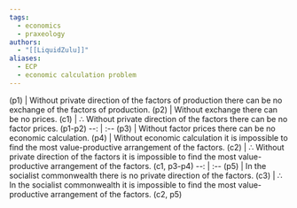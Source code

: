 ```yaml
---
tags:
  - economics
  - praxeology
authors:
  - "[[LiquidZulu]]"
aliases:
  - ECP
  - economic calculation problem
---
```

(p1) | Without private direction of the factors of production there can be no exchange of the factors of production.
(p2) | Without exchange there can be no prices.
(c1) | $\therefore$ Without private direction of the factors there can be no factor prices. (p1-p2)
--: | :--
(p3) | Without factor prices there can be no economic calculation.
(p4) | Without economic calculation it is impossible to find the most value-productive arrangement of the factors.
(c2) | $\therefore$ Without private direction of the factors it is impossible to find the most value-productive arrangement of the factors. (c1, p3-p4)
--: | :--
(p5) | In the socialist commonwealth there is no private direction of the factors.
(c3) | $\therefore$ In the socialist commonwealth it is impossible to find the most value-productive arrangement of the factors. (c2, p5)
